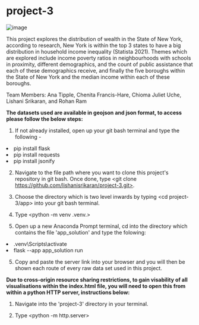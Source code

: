 # project-3

![image](https://github.com/lishanisrikaran/project-backup/assets/126973634/7c05ebf7-49154fc2-847a-ddd7714f3514)

This project explores the distribution of wealth in the State of New York, according to research, New York is within the top 3 states to have a big distribution in household income inequality (Statista 2021). Themes which are explored include income poverty ratios in neighbourhoods with schools in proximity, different demographics, and the count of public assistance that each of these demographics receive, and finally the five boroughs within the State of New York and the median income within each of these boroughs.

Team Members: Ana Tipple, Chenita Francis-Hare, Chioma Juliet Uche, Lishani Srikaran, and Rohan Ram

<b>The datasets used are available in geojson and json format, to access please follow the below steps:</b>

1) If not already installed, open up your git bash terminal and type the following -<br>
<li>pip install flask</li>
<li>pip install requests</li>
<li>pip install jsonify</li>

2) Navigate to the file path where you want to clone this project's repository in git bash. Once done, type <git clone https://github.com/lishanisrikaran/project-3.git>.

3) Choose the directory which is two level inwards by typing <cd project-3/app> into your git bash terminal. 

4) Type <python -m venv .venv.>

4) Open up a new Anaconda Prompt terminal, cd into the directory which contains the file 'app_solution' and type the folowing:
<li>.venv\Scripts\activate</li>
<li>flask --app app_solution run</li>


5) Copy and paste the server link into your browser and you will then be shown each route of every raw data set used in this project. 


<b>Due to cross-origin resource sharing restrictions, to gain visability of all visualisations within the index.html file, you will need to open this from within a python HTTP server, instructions below:</b>

1) Navigate into the 'project-3' directory in your terminal. 

2) Type <python -m http.server>
